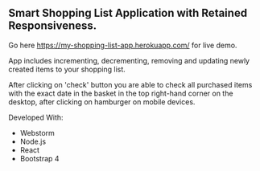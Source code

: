 
## Smart Shopping List Application with Retained Responsiveness. 

Go here https://my-shopping-list-app.herokuapp.com/ for live demo.

App includes incrementing, decrementing, removing and updating newly created items to your shopping list.

After clicking on 'check' button you are able to check all purchased items with the exact date in the basket in the top right-hand corner on the desktop, after clicking on hamburger on mobile devices.

Developed With:

- Webstorm
- Node.js
- React
- Bootstrap 4



